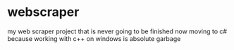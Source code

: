 # webscraper
my web scraper project that is never going to be finished
now moving to c# because working with c++ on windows is absolute garbage
